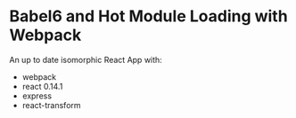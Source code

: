 # Babel6 and Hot Module Loading with Webpack

An up to date isomorphic React App with:
- webpack
- react 0.14.1
- express
- react-transform
